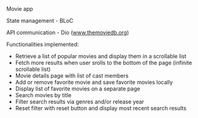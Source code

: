 Movie app


State management - BLoC

API communication - Dio (www.themoviedb.org)

Functionalities implemented:
- Retrieve a list of popular movies and display them in a scrollable list
- Fetch more results when user srolls to the bottom of the page (infinite scrollable list)
- Movie details page with list of cast members
- Add or remove favorite movie and save favorite movies locally
- Display list of favorite movies on a separate page
- Search movies by title
- Filter search results via genres and/or release year
- Reset filter with reset button and display most recent search results
